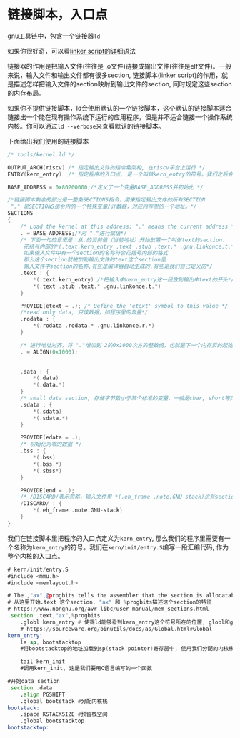 # 链接脚本，入口点

gnu工具链中，包含一个链接器`ld`

如果你很好奇，可以看[linker script的详细语法](http://www.scoberlin.de/content/media/http/informatik/gcc_docs/ld_3.html)

链接器的作用是把输入文件(往往是 .o文件)链接成输出文件(往往是elf文件)。一般来说，输入文件和输出文件都有很多section, 链接脚本(linker script)的作用，就是描述怎样把输入文件的section映射到输出文件的section, 同时规定这些section的内存布局。

如果你不提供链接脚本，ld会使用默认的一个链接脚本，这个默认的链接脚本适合链接出一个能在现有操作系统下运行的应用程序，但是并不适合链接一个操作系统内核。你可以通过`ld --verbose`来查看默认的链接脚本。

下面给出我们使用的链接脚本

```cpp
/* tools/kernel.ld */

OUTPUT_ARCH(riscv) /* 指定输出文件的指令集架构, 在riscv平台上运行 */
ENTRY(kern_entry)  /* 指定程序的入口点, 是一个叫做kern_entry的符号。我们之后会在汇编代码里定义它*/

BASE_ADDRESS = 0x80200000;/*定义了一个变量BASE_ADDRESS并初始化 */

/*链接脚本剩余的部分是一整条SECTIONS指令，用来指定输出文件的所有SECTION
 "." 是SECTIONS指令内的一个特殊变量/计数器，对应内存里的一个地址。*/
SECTIONS
{
    /* Load the kernel at this address: "." means the current address */
    . = BASE_ADDRESS;/*对 "."进行赋值*/
	/* 下面一句的意思是：从.的当前值（当前地址）开始放置一个叫做text的section. 
	 花括号内部的*(.text.kern_entry .text .stub .text.* .gnu.linkonce.t.*)是正则表达式
	 如果输入文件中有一个section的名称符合花括号内部的格式
	 那么这个section就被加到输出文件的text这个section里
	 输入文件中section的名称,有些是编译器自动生成的,有些是我们自己定义的*/
    .text : {
        *(.text.kern_entry) /*把输入中kern_entry这一段放到输出中text的开头*/
        *(.text .stub .text.* .gnu.linkonce.t.*)
    }

    PROVIDE(etext = .); /* Define the 'etext' symbol to this value */
	/*read only data, 只读数据，如程序里的常量*/
    .rodata : {
        *(.rodata .rodata.* .gnu.linkonce.r.*)
    }

    /* 进行地址对齐，将 "."增加到 2的0x1000次方的整数倍，也就是下一个内存页的起始处 */
    . = ALIGN(0x1000);

  	
    .data : {
        *(.data)
        *(.data.*)
    }
	/* small data section, 存储字节数小于某个标准的变量，一般是char, short等类型的 */
    .sdata : {
        *(.sdata)
        *(.sdata.*)
    }

    PROVIDE(edata = .);
	/* 初始化为零的数据 */
    .bss : {
        *(.bss)
        *(.bss.*)
        *(.sbss*)
    }

    PROVIDE(end = .);
	/* /DISCARD/表示忽略，输入文件里 *(.eh_frame .note.GNU-stack)这些section都被忽略，不会加入到输出文件中 */
    /DISCARD/ : {
        *(.eh_frame .note.GNU-stack)
    }
}
```

我们在链接脚本里把程序的入口点定义为`kern_entry`, 那么我们的程序里需要有一个名称为`kern_entry`的符号。我们在`kern/init/entry.S`编写一段汇编代码, 作为整个内核的入口点。

```asm
# kern/init/entry.S
#include <mmu.h>
#include <memlayout.h>

# The ,"ax",@progbits tells the assembler that the section is allocatable ("a"), executable ("x") and contains data ("@progbits").
# 从这里开始.text 这个section, "ax" 和 %progbits描述这个section的特征
# https://www.nongnu.org/avr-libc/user-manual/mem_sections.html
.section .text,"ax",%progbits 
    .globl kern_entry # 使得ld能够看到kern_entry这个符号所在的位置, globl和global同义
    # https://sourceware.org/binutils/docs/as/Global.html#Global
kern_entry: 
    la sp, bootstacktop 
    #将bootstacktop的地址加载到sp(stack pointer)寄存器中, 使用我们分配的内核栈

    tail kern_init 
    #调用kern_init, 这是我们要用C语言编写的一个函数 

#开始data section
.section .data
    .align PGSHIFT
    .global bootstack #分配内核栈
bootstack:
    .space KSTACKSIZE #预留栈空间
    .global bootstacktop
bootstacktop:                              
```



